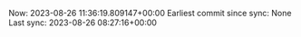 Now: 2023-08-26 11:36:19.809147+00:00 Earliest commit since sync: None Last sync: 2023-08-26 08:27:16+00:00
